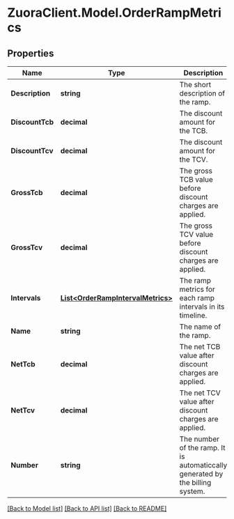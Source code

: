# ZuoraClient.Model.OrderRampMetrics

## Properties

Name | Type | Description | Notes
------------ | ------------- | ------------- | -------------
**Description** | **string** | The short description of the ramp. | [optional] 
**DiscountTcb** | **decimal** | The discount amount for the TCB. | [optional] 
**DiscountTcv** | **decimal** | The discount amount for the TCV. | [optional] 
**GrossTcb** | **decimal** | The gross TCB value before discount charges are applied. | [optional] 
**GrossTcv** | **decimal** | The gross TCV value before discount charges are applied. | [optional] 
**Intervals** | [**List&lt;OrderRampIntervalMetrics&gt;**](OrderRampIntervalMetrics.md) | The ramp metrics for each ramp intervals in its timeline. | [optional] 
**Name** | **string** | The name of the ramp. | [optional] 
**NetTcb** | **decimal** | The net TCB value after discount charges are applied. | [optional] 
**NetTcv** | **decimal** | The net TCV value after discount charges are applied. | [optional] 
**Number** | **string** | The number of the ramp. It is automaticcally generated by the billing system. | [optional] 

[[Back to Model list]](../README.md#documentation-for-models) [[Back to API list]](../README.md#documentation-for-api-endpoints) [[Back to README]](../README.md)

